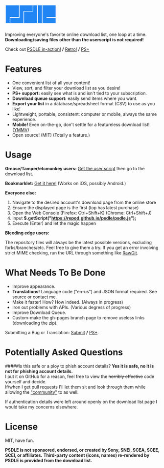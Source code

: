 ![psdle](logo/4_psdle.png?raw=true)
=====

Improving everyone's favorite online download list, one loop at a time.    
**Downloading/saving files other than the userscript is not required!**

Check out [PSDLE in-action!](//imgur.com/a/4oRjv "12/23/2014") **/** [Retro!](//imgur.com/a/m5Rxw "08/15/14") **/** [PS+](//imgur.com/a/46K6L "09/8/2014")

Features
=====
* One convenient list of all your content!
* View, sort, and filter your download list as you desire!
* **PS+ support:** easily see what is and isn't tied to your subscription.
* **Download queue support:** easily send items where you want.
* **Export your list** in a database/spreadsheet format (CSV) to use as you like!
* Lightweight, portable, consistent: computer or mobile, always the same experience.
* **Mobile!** Even on-the-go, don't settle for a featureless download list! ([YMMV](# "Your mileage may vary."))
* Open source! (MIT) (Totally a feature.)

Usage
=====
**Grease/Tamper/etcmonkey users:** [Get the user script](//repod.github.io/psdle/psdle.user.js) then go to the download list.    

**Bookmarklet:** [Get it here!](//repod.github.io/psdle/bookmarklet.html) (Works on iOS, possibly Android.)

**Everyone else:**

1. Navigate to the desired account's download page from the online store
2. Ensure the displayed page is the first (top has latest purchase)
3. Open the Web Console (Firefox: Ctrl+Shift+K) (Chrome: Ctrl+Shift+J)
4. Input **$.getScript("https://repod.github.io/psdle/psdle.js");** 
5. Execute (Enter) and let the magic happen

**Bleeding edge users:**

The repository files will always be the latest possible versions, excluding forks/branches/etc. Feel free to give them a try.
If you get an error involving strict MIME checking, run the URL through something like [RawGit](//rawgit.com/).

What Needs To Be Done
=====
* Improve appearance.
* **Translations!** Language code ("en-us") and JSON format required. See source or contact me.
* Make it faster! How? How indeed. (Always in progress)
* Iron out problems with APIs. (Various degress of progress)
* Improve Download Queue.
* Custom-make the gh-pages branch page to remove useless links (downloading the zip).

Submitting a Bug or Translation: [Submit](//github.com/RePod/psdle/wiki/Submit-a-Bug-or-Translation) **/** [PS+](//github.com/RePod/psdle/issues/3).

Potentially Asked Questions
=====
#####Is this safe or a ploy to phish account details?
**Yes it is safe, no it is not for phishing account details.**    
I put it on GitHub for a reason, feel free to view the ~~horribly effective~~ code yourself and decide.    
If/when I get pull requests I'll let them sit and look through them while allowing the ["community"](# "What community?") to as well.

If authentication details were left around openly on the download list page I would take my concerns elsewhere.

License
=====
MIT, have fun.

**PSDLE is not sponsored, endorsed, or created by Sony, SNEI, SCEA, SCEE, SCEI, or affiliates.**
**Third-party content (icons, names) re-rendered by PSDLE is provided from the download list.**
